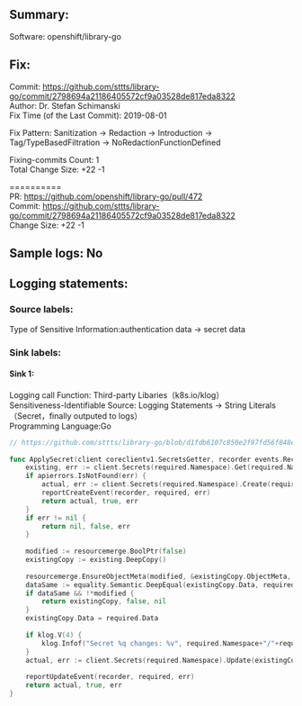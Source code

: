 ## Summary:  
Software: openshift/library-go  
## Fix:  
Commit: https://github.com/sttts/library-go/commit/2798694a21186405572cf9a03528de817eda8322  
Author: Dr. Stefan Schimanski  
Fix Time (of the Last Commit): 2019-08-01  
  
Fix Pattern: Sanitization -> Redaction -> Introduction -> Tag/TypeBasedFiltration -> NoRedactionFunctionDefined  
  
Fixing-commits Count: 1  
Total Change Size: +22 -1  
  
==========  
PR: https://github.com/openshift/library-go/pull/472  
Commit: https://github.com/sttts/library-go/commit/2798694a21186405572cf9a03528de817eda8322  
Change Size: +22 -1  
## Sample logs: No  
## Logging statements:  
### Source labels:  
Type of Sensitive Information:authentication data -> secret data  
### Sink labels:  
#### Sink 1:  
Logging call Function:  Third-party Libaries（k8s.io/klog）  
Sensitiveness-Identifiable Source:  Logging Statements -> String Literals（Secret，finally outputed to logs）  
Programming Language:Go  
```Go  
// https://github.com/sttts/library-go/blob/d1fdb6107c850e2f97fd56f848e77647358e282f/pkg/operator/resource/resourceapply/core.go#L198-L226  
  
func ApplySecret(client coreclientv1.SecretsGetter, recorder events.Recorder, required *corev1.Secret) (*corev1.Secret, bool, error) {  
	existing, err := client.Secrets(required.Namespace).Get(required.Name, metav1.GetOptions{})  
	if apierrors.IsNotFound(err) {  
		actual, err := client.Secrets(required.Namespace).Create(required)  
		reportCreateEvent(recorder, required, err)  
		return actual, true, err  
	}  
	if err != nil {  
		return nil, false, err  
	}  
  
	modified := resourcemerge.BoolPtr(false)  
	existingCopy := existing.DeepCopy()  
  
	resourcemerge.EnsureObjectMeta(modified, &existingCopy.ObjectMeta, required.ObjectMeta)  
	dataSame := equality.Semantic.DeepEqual(existingCopy.Data, required.Data)  
	if dataSame && !*modified {  
		return existingCopy, false, nil  
	}  
	existingCopy.Data = required.Data  
  
	if klog.V(4) {  
		klog.Infof("Secret %q changes: %v", required.Namespace+"/"+required.Name, JSONPatch(existing, required)) // HERE IS THE SINK 1  
	}  
	actual, err := client.Secrets(required.Namespace).Update(existingCopy)  
  
	reportUpdateEvent(recorder, required, err)  
	return actual, true, err  
}  
  
```  
